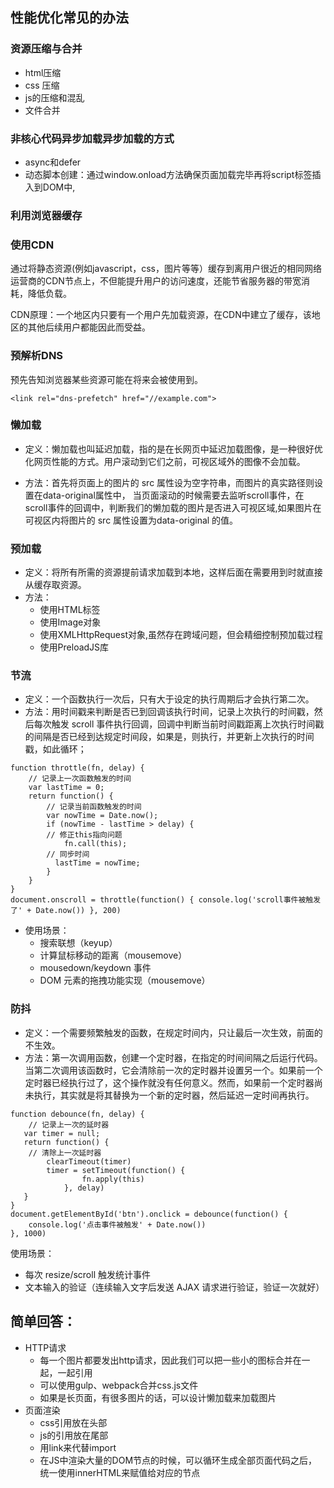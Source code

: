 ## 性能优化常见的办法

### 资源压缩与合并

- html压缩
- css 压缩
- js的压缩和混乱
- 文件合并



### 非核心代码异步加载异步加载的方式

- async和defer
- 动态脚本创建：通过window.onload方法确保页面加载完毕再将script标签插入到DOM中,



### 利用浏览器缓存



### 使用CDN

通过将静态资源(例如javascript，css，图片等等）缓存到离用户很近的相同网络运营商的CDN节点上，不但能提升用户的访问速度，还能节省服务器的带宽消耗，降低负载。

CDN原理：一个地区内只要有一个用户先加载资源，在CDN中建立了缓存，该地区的其他后续用户都能因此而受益。



### 预解析DNS

预先告知浏览器某些资源可能在将来会被使用到。

```
<link rel="dns-prefetch" href="//example.com">
```



### 懒加载

- 定义：懒加载也叫延迟加载，指的是在长网页中延迟加载图像，是一种很好优化网页性能的方式。用户滚动到它们之前，可视区域外的图像不会加载。

- 方法：首先将页面上的图片的 src 属性设为空字符串，而图片的真实路径则设置在data-original属性中，
  当页面滚动的时候需要去监听scroll事件，在scroll事件的回调中，判断我们的懒加载的图片是否进入可视区域,如果图片在可视区内将图片的 src 属性设置为data-original 的值。

  

### 预加载

- 定义：将所有所需的资源提前请求加载到本地，这样后面在需要用到时就直接从缓存取资源。
- 方法：
  - 使用HTML标签
  - 使用Image对象
  - 使用XMLHttpRequest对象,虽然存在跨域问题，但会精细控制预加载过程
  - 使用PreloadJS库



### 节流

- 定义：一个函数执行一次后，只有大于设定的执行周期后才会执行第二次。
- 方法：用时间戳来判断是否已到回调该执行时间，记录上次执行的时间戳，然后每次触发 scroll 事件执行回调，回调中判断当前时间戳距离上次执行时间戳的间隔是否已经到达规定时间段，如果是，则执行，并更新上次执行的时间戳，如此循环；

```
function throttle(fn, delay) {
    // 记录上一次函数触发的时间
    var lastTime = 0;
    return function() {
        // 记录当前函数触发的时间
        var nowTime = Date.now();
        if (nowTime - lastTime > delay) {
        // 修正this指向问题
            fn.call(this);
        // 同步时间
          lastTime = nowTime;
        }
    }
}
document.onscroll = throttle(function() { console.log('scroll事件被触发了' + Date.now()) }, 200)
```

- 使用场景：
  - 搜索联想（keyup）
  - 计算鼠标移动的距离（mousemove）
  - mousedown/keydown 事件
  - DOM 元素的拖拽功能实现（mousemove）



### 防抖

- 定义：一个需要频繁触发的函数，在规定时间内，只让最后一次生效，前面的不生效。
- 方法：第一次调用函数，创建一个定时器，在指定的时间间隔之后运行代码。当第二次调用该函数时，它会清除前一次的定时器并设置另一个。如果前一个定时器已经执行过了，这个操作就没有任何意义。然而，如果前一个定时器尚未执行，其实就是将其替换为一个新的定时器，然后延迟一定时间再执行。

```
function debounce(fn, delay) {
    // 记录上一次的延时器
   var timer = null;
   return function() {
    // 清除上一次延时器
        clearTimeout(timer)
        timer = setTimeout(function() {
                fn.apply(this)
            }, delay)
   }
}
document.getElementById('btn').onclick = debounce(function() {
    console.log('点击事件被触发' + Date.now())
}, 1000)
```

使用场景：

- 每次 resize/scroll 触发统计事件
- 文本输入的验证（连续输入文字后发送 AJAX 请求进行验证，验证一次就好）















## 简单回答：

- HTTP请求
  - 每一个图片都要发出http请求，因此我们可以把一些小的图标合并在一起，一起引用
  - 可以使用gulp、webpack合并css.js文件
  - 如果是长页面，有很多图片的话，可以设计懒加载来加载图片
- 页面渲染
  - css引用放在头部
  - js的引用放在尾部
  - 用link来代替import
  - 在JS中渲染大量的DOM节点的时候，可以循环生成全部页面代码之后，统一使用innerHTML来赋值给对应的节点